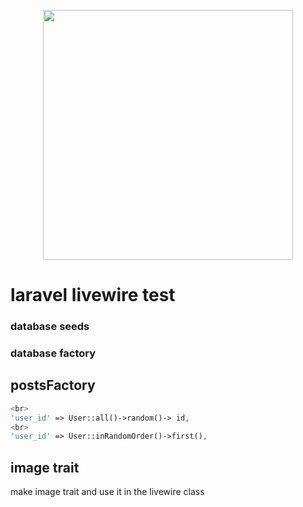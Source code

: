 <p align="center"><a href="https://laravel.com" target="_blank"><img src="https://raw.githubusercontent.com/laravel/art/master/logo-lockup/5%20SVG/2%20CMYK/1%20Full%20Color/laravel-logolockup-cmyk-red.svg" width="400"></a></p>


# laravel livewire test

### database seeds

### database factory


## postsFactory
```php
<br>
'user_id' => User::all()->random()-> id,
<br>
'user_id' => User::inRandomOrder()->first(),
```
## image trait 
make image trait and use it in the livewire class
